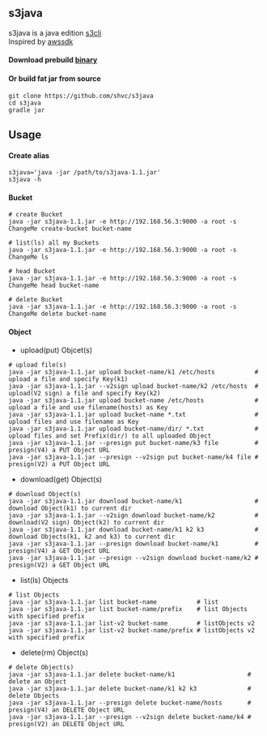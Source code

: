 ## s3java
s3java is a java edition [s3cli](https://github.com/shvc/s3cli)  
Inspired by [awssdk](https://github.com/awsdocs/aws-doc-sdk-examples)

#### Download prebuild [binary](https://github.com/shvc/s3java/releases)  

#### Or build fat jar from source
```
git clone https://github.com/shvc/s3java
cd s3java
gradle jar
```

## Usage
#### Create alias
```
s3java='java -jar /path/to/s3java-1.1.jar'
s3java -h
```
#### Bucket
```shell
# create Bucket
java -jar s3java-1.1.jar -e http://192.168.56.3:9000 -a root -s ChangeMe create-bucket bucket-name

# list(ls) all my Buckets
java -jar s3java-1.1.jar -e http://192.168.56.3:9000 -a root -s ChangeMe ls

# head Bucket
java -jar s3java-1.1.jar -e http://192.168.56.3:9000 -a root -s ChangeMe head bucket-name

# delete Bucket
java -jar s3java-1.1.jar -e http://192.168.56.3:9000 -a root -s ChangeMe delete bucket-name
```

#### Object
- upload(put) Objcet(s)  
```shell
# upload file(s)
java -jar s3java-1.1.jar upload bucket-name/k1 /etc/hosts           # upload a file and specify Key(k1)
java -jar s3java-1.1.jar --v2sign upload bucket-name/k2 /etc/hosts  # upload(V2 sign) a file and specify Key(k2)
java -jar s3java-1.1.jar upload bucket-name /etc/hosts              # upload a file and use filename(hosts) as Key
java -jar s3java-1.1.jar upload bucket-name *.txt                   # upload files and use filename as Key
java -jar s3java-1.1.jar upload bucket-name/dir/ *.txt              # upload files and set Prefix(dir/) to all uploaded Object
java -jar s3java-1.1.jar --presign put bucket-name/k3 file          # presign(V4) a PUT Object URL
java -jar s3java-1.1.jar --presign --v2sign put bucket-name/k4 file # presign(V2) a PUT Object URL
```
- download(get) Object(s)  
```shell
# download Object(s)
java -jar s3java-1.1.jar download bucket-name/k1                    # download Object(k1) to current dir
java -jar s3java-1.1.jar --v2sign download bucket-name/k2           # download(V2 sign) Object(k2) to current dir
java -jar s3java-1.1.jar download bucket-name/k1 k2 k3              # download Objects(k1, k2 and k3) to current dir
java -jar s3java-1.1.jar --presign download bucket-name/k1          # presign(V4) a GET Object URL
java -jar s3java-1.1.jar --presign --v2sign download bucket-name/k2 # presign(V2) a GET Object URL
```

- list(ls) Objects  
```shell
# list Objects
java -jar s3java-1.1.jar list bucket-name           # list
java -jar s3java-1.1.jar list bucket-name/prefix    # list Objects with specified prefix
java -jar s3java-1.1.jar list-v2 bucket-name        # listObjects v2
java -jar s3java-1.1.jar list-v2 bucket-name/prefix # listObjects v2 with specified prefix
```

- delete(rm) Object(s)  
```shell
# delete Object(s)
java -jar s3java-1.1.jar delete bucket-name/k1                    # delete an Object
java -jar s3java-1.1.jar delete bucket-name/k1 k2 k3              # delete Objects
java -jar s3java-1.1.jar --presign delete bucket-name/hosts       # presign(V4) an DELETE Object URL
java -jar s3java-1.1.jar --presign --v2sign delete bucket-name/k4 # presign(V2) an DELETE Object URL
```
